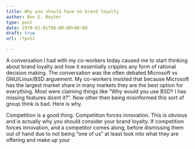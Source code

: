 ```yaml
---
title: Why you should have no brand loyalty
author: Ben E. Boyter
type: post
date: 1970-01-01T00:00:00+00:00
draft: true
url: /?p=51

---
```

A conversation I had with my co-workers today caused me to start thinking about brand loyalty and how it essentially cripples any form of rational decision making. The conversation was the often debated Microsoft vs GNU/Linux/BSD arguement. My co-workers insisted that because Microsoft has the largest market share in many markets they are the best option for everything. Most were claiming things like &#8220;Why would you use BSD? I has missing features dosnt it?&#8221;. Now other then being misinformed this sort of group think is bad. Here is why.

Competition is a good thing. Competition forces innovation. This is obvious and is actually why you should consider your brand loyalty. If competition forces innovation, and a competitor comes along, before dismissing them out of hand due to not being &#8220;one of us&#8221; at least look into what they are offering and make up your